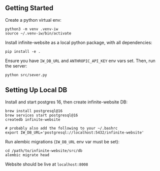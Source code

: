 ## Getting Started

Create a python virtual env:
```
python3 -m venv .venv-iw
source ~/.venv-iw/bin/activate
```

Install infinite-website as a local python package, with all dependencies:
```
pip install -e .
```

Ensure you have `IW_DB_URL` and `ANTHROPIC_API_KEY` env vars set. Then, run the server:
```
python src/sever.py
```

## Setting Up Local DB

Install and start postgres 16, then create infinite-website DB:
```
brew install postgresql@16
brew services start postgresql@16
createdb infinite-website

# probably also add the following to your ~/.bashrc
export IW_DB_URL='postgresql://localhost:5432/infinite-website'
```

Run alembic migrations (`IW_DB_URL` env var must be set):
```
cd /path/to/infinite-website/src/db
alembic migrate head
```

Website should be live at `localhost:8008`
